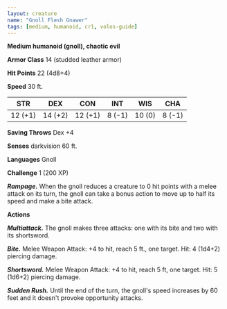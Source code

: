 ```yaml
---
layout: creature
name: "Gnoll Flesh Gnawer"
tags: [medium, humanoid, cr1, volos-guide]
---
```


**Medium humanoid (gnoll), chaotic evil**

**Armor Class** 14 (studded leather armor)

**Hit Points** 22 (4d8+4)

**Speed** 30 ft.

|   STR   |   DEX   |   CON   |   INT   |   WIS   |   CHA   |
|:-----:|:-----:|:-----:|:-----:|:-----:|:-----:|
| 12 (+1) | 14 (+2) | 12 (+1) | 8 (-1) | 10 (0) | 8 (-1) |

**Saving Throws** Dex +4

**Senses** darkvision 60 ft.

**Languages** Gnoll

**Challenge** 1 (200 XP)

***Rampage.*** When the gnoll reduces a creature to 0 hit points with a melee attack on its turn, the gnoll can take a bonus action to move up to half its speed and make a bite attack.

**Actions**

***Multiattack.*** The gnoll makes three attacks: one with its bite and two with its shortsword.

***Bite.*** Melee Weapon Attack: +4 to hit, reach 5 ft., one target. Hit: 4 (1d4+2) piercing damage.

***Shortsword.*** Melee Weapon Attack: +4 to hit, reach 5 ft, one target. Hit: 5 (1d6+2) piercing damage.

***Sudden Rush.*** Until the end of the turn, the gnoll's speed increases by 60 feet and it doesn't provoke opportunity attacks.

